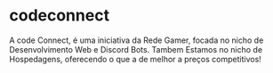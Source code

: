 # codeconnect
A code Connect, é uma iniciativa da Rede Gamer, focada no nicho de Desenvolvimento Web e Discord Bots. Tambem Estamos no nicho de Hospedagens, oferecendo o que a de melhor a preços competitivos!
